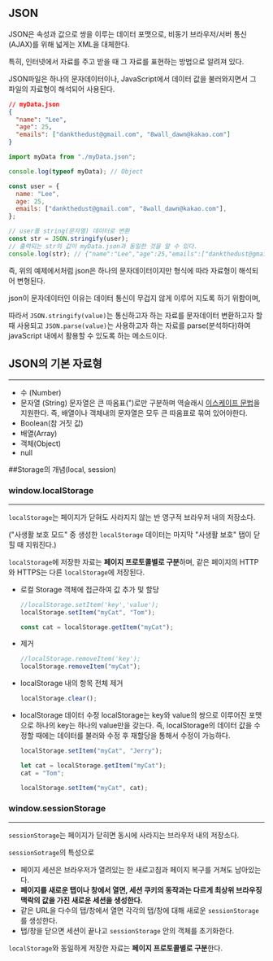 ## JSON

JSON은 속성과 값으로 쌍을 이루는 데이터 포맷으로, 비동기 브라우저/서버 통신(AJAX)를 위해 넓게는 XML을 대체한다.

특히, 인터넷에서 자료를 주고 받을 때 그 자료를 표현하는 방법으로 알려져 있다.

JSON파일은 하나의 문자데이터이나, JavaScript에서 데이터 값을 불러와지면서 그 파일의 자료형이 해석되어 사용된다.

```json
// myData.json
{
  "name": "Lee",
  "age": 25,
  "emails": ["dankthedust@gmail.com", "8wall_dawn@kakao.com"]
}
```

```jsx
import myData from "./myData.json";

console.log(typeof myData); // Object

const user = {
  name: "Lee",
  age: 25,
  emails: ["dankthedust@gmail.com", "8wall_dawn@kakao.com"],
};

// user를 string(문자열) 데이터로 변환
const str = JSON.stringify(user);
// 출력되는 str의 값이 myData.json과 동일한 것을 알 수 있다.
console.log(str); // {"name":"Lee","age":25,"emails":["dankthedust@gmail.com","8wall_dawn@kakao.com"]}
```

즉, 위의 예제에서처럼 json은 하나의 문자데이터이지만 형식에 따라 자료형이 해석되어 변형된다.

json이 문자데이터인 이유는 데이터 통신이 무겁지 않게 이루어 지도록 하기 위함이며,

따라서 `JSON.stringify(value)`는 통신하고자 하는 자료를 문자데이터 변환하고자 할 때 사용되고 `JSON.parse(value)`는 사용하고자 하는 자료를 parse(분석하다)하여 javaScript 내에서 활용할 수 있도록 하는 메소드이다.

## JSON의 기본 자료형

---

- 수 (Number)
- 문자열 (String) 문자열은 큰 따옴표(")로만 구분하며 역슬래시 [이스케이프 문법](https://ko.wikipedia.org/wiki/%EC%9D%B4%EC%8A%A4%EC%BC%80%EC%9D%B4%ED%94%84_%EB%AC%B8%EC%9E%90)을 지원한다.
  즉, 배열이나 객체내의 문자열은 모두 큰 따옴표로 묶여 있어야한다.
- Boolean(참 거짓 값)
- 배열(Array)
- 객체(Object)
- null

##Storage의 개념(local, session)

### window.localStorage

---

`localStorage`는 페이지가 닫혀도 사라지지 않는 반 영구적 브라우저 내의 저장소다.

("사생활 보호 모드" 중 생성한 `localStorage` 데이터는 마지막 "사생활 보호" 탭이 닫힐 때 지워진다.)

`localStorage`에 저장한 자료는 **페이지 프로토콜별로 구분**하며, 같은 페이지의 HTTP와 HTTPS는 다른 `localStorage`에 저장된다.

- 로컬 Storage 객체에 접근하여 값 추가 및 할당
  ```jsx
  //localStorage.setItem('key','value');
  localStorage.setItem("myCat", "Tom");

  const cat = localStorage.getItem("myCat");
  ```
- 제거
  ```jsx
  //localStorage.removeItem('key');
  localStorage.removeItem("myCat");
  ```
- localStorage 내의 항목 전체 제거
  ```jsx
  localStorage.clear();
  ```
- localStorage 데이터 수정
  localStorage는 key와 value의 쌍으로 이루어진 포맷으로 하나의 key는 하나의 value만을 갖는다.
  즉, localStorage의 데이터 값을 수정할 때에는 데이터를 불러와 수정 후 재할당을 통해서 수정이 가능하다.
  ```jsx
  localStorage.setItem("myCat", "Jerry");

  let cat = localStorage.getItem("myCat");
  cat = "Tom";

  localStorage.setItem("myCat", cat);
  ```

### window.sessionStorage

---

`sessionStorage`는 페이지가 닫히면 동시에 사라지는 브라우저 내의 저장소다.

`sessionSotrage`의 특성으로

- 페이지 세션은 브라우저가 열려있는 한 새로고침과 페이지 복구를 거쳐도 남아있는다.
- **페이지를 새로운 탭이나 창에서 열면, 세션 쿠키의 동작과는 다르게 최상위 브라우징 맥락의 값을 가진 새로운 세션을 생성한다.**
- 같은 URL을 다수의 탭/창에서 열면 각각의 탭/창에 대해 새로운 `sessionStorage`를 생성한다.
- 탭/창을 닫으면 세션이 끝나고 `sessionStorage` 안의 객체를 초기화한다.

`localStorage`와 동일하게 저장한 자료는 **페이지 프로토콜별로 구분**한다.
